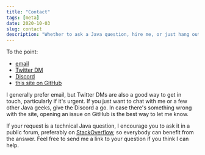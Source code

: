 ```yaml
---
title: "Contact"
tags: [meta]
date: 2020-10-03
slug: contact
description: "Whether to ask a Java question, hire me, or just hang out and chat - here's how to get in touch"
---
```


To the point:

* [email](mailto:nicolai@nipafx.dev)
* [Twitter DM](https://twitter/nipafx)
* [Discord](https://discord.com/invite/7m9w8Td)
* [this site on GitHub](https://github.com/nipafx/nipafx.dev)

I generally prefer email, but Twitter DMs are also a good way to get in touch, particularly if it's urgent.
If you just want to chat with me or a few other Java geeks, give the Discord a go.
In case there's something wrong with the site, opening an issue on GitHub is the best way to let me know.

If your request is a technical Java question, I encourage you to ask it in a public forum, preferably on [StackOverflow](stackoverflow.com/), so everybody can benefit from the answer.
Feel free to send me a link to your question if you think I can help.
